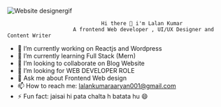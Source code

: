
![Website designergif](https://user-images.githubusercontent.com/103441165/213646494-c9276b8b-f0d6-4ef8-a1f9-82261d6804b8.gif)



                                  Hi there 👋 i'm Lalan Kumar 
                         A frontend Web developer , UI/UX Designer and Content Writer

- 🔭 I’m currently working on Reactjs and Wordpress
- 🌱 I’m currently learning Full Stack (Mern)
- 👯 I’m looking to collaborate on Blog Website
- 🤔 I’m looking for WEB DEVELOPER ROLE
- 💬 Ask me about Frontend Web design
- 📫 How to reach me: lalankumaraaryan001@gmail.com
- ⚡ Fun fact: jaisai hi pata chalta h batata hu :smile:


